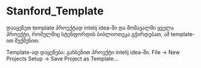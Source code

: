 # Stanford_Template
დააყენეთ template პროექტად intelij idea-ში და მომავალში ყველა პროექტი, რომელშიც სტენფორდის ბიბლიოთეკა გჭირდებათ, ამ template-ით შექმენით.

Template-ად დაყენება:
გახსენით პროექტი intelij idea-ში. File -> New Projects Setup -> Save Project as Template...
